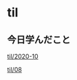 # til

## 今日学んだこと

[til/2020\-10](https://github.com/tokiohamamatsu/til/blob/master/tir/2020-10.md#08)

[til/08](https://github.com/tokiohamamatsu/til/blob/master/%E6%B4%BB%E5%8B%95%E8%A8%98%E9%8C%B2/10/08.md)